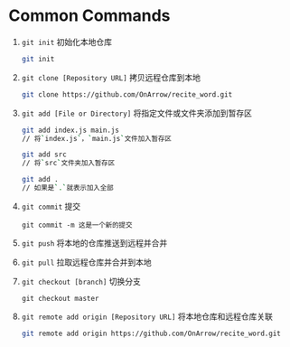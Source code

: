 # Common Commands

1. `git init` 初始化本地仓库

   ```bash
   git init
   ```

2. `git clone [Repository URL]` 拷贝远程仓库到本地

   ```bash
   git clone https://github.com/OnArrow/recite_word.git
   ```

3. `git add [File or Directory]` 将指定文件或文件夹添加到暂存区

   ```bash
   git add index.js main.js
   // 将`index.js`，`main.js`文件加入暂存区

   git add src
   // 将`src`文件夹加入暂存区

   git add .
   // 如果是`.`就表示加入全部
   ```

4. `git commit` 提交

   ```
   git commit -m 这是一个新的提交
   ```

5. `git push` 将本地的仓库推送到远程并合并

6. `git pull` 拉取远程仓库并合并到本地

7. `git checkout [branch]` 切换分支

   ```
   git checkout master
   ```

8. `git remote add origin [Repository URL]` 将本地仓库和远程仓库关联

   ```bash
   git remote add origin https://github.com/OnArrow/recite_word.git
   ```
